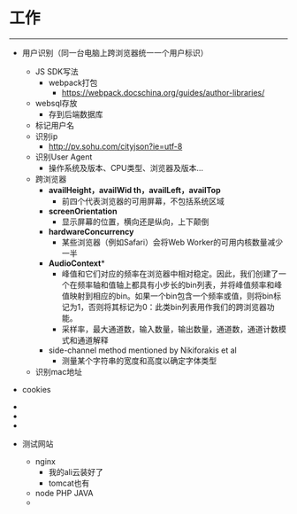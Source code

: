 # 工作

---

- 用户识别（同一台电脑上跨浏览器统一一个用户标识）
  - JS SDK写法
    - webpack打包
      - https://webpack.docschina.org/guides/author-libraries/
  - websql存放
    - 存到后端数据库
  - 标记用户名
  - 识别ip
    - http://pv.sohu.com/cityjson?ie=utf-8
  - 识别User Agent
    - 操作系统及版本、CPU类型、浏览器及版本...
  - 跨浏览器
    - **availHeight，availWid th，availLeft，availTop**
      - 前四个代表浏览器的可用屏幕，不包括系统区域
    - **screenOrientation**
      - 显示屏幕的位置，横向还是纵向，上下颠倒
    - **hardwareConcurrency**
      - 某些浏览器（例如Safari）会将Web Worker的可用内核数量减少一半
    - **AudioContext***
      - 峰值和它们对应的频率在浏览器中相对稳定。因此，我们创建了一个在频率轴和值轴上都具有小步长的bin列表，并将峰值频率和峰值映射到相应的bin。如果一个bin包含一个频率或值，则将bin标记为1，否则将其标记为0：此类bin列表用作我们的跨浏览器功能。
      - 采样率，最大通道数，输入数量，输出数量，通道数，通道计数模式和通道解释
    - side-channel method mentioned by Nikiforakis et al
      - 测量某个字符串的宽度和高度以确定字体类型
  - 识别mac地址
- cookies
  
- 
- 
- 
- 测试网站
  - nginx
    - 我的ali云装好了
    - tomcat也有
  - node PHP JAVA
  - 